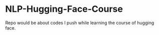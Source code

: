 # NLP-Hugging-Face-Course
Repo would be about codes I push while learning the course of hugging face.
